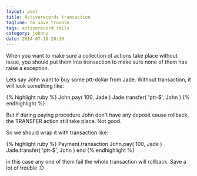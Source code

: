 ```yaml
---
layout: post
title: Activerecords transaction
tagline: to save trouble
tags: activerecord rails
category: johnny
date: 2014-07-10 20:30
---
```

When you want to make sure a collection of actions take place without issue, you should put them into transaction to make sure none of them has raise a exception.

Lets say John want to buy some ptt-dollar from Jade. Without transaction, it will look something like:

{% highlight ruby %}
John.pay( 100, Jade )
Jade.transfer( 'ptt-$', John )
{% endhighlight %}

But if during paying procedure John don't have any deposit cause rollback, the TRANSFER action still take place. Not good.

So we should wrap it with transaction like:

{% highlight ruby %}
Payment.transaction
  John.pay( 100, Jade )
  Jade.transfer( 'ptt-$', John )
end
{% endhighlight %}

in this case any one of them fail the whole transaction will rollback. Save a lot of trouble :D

